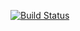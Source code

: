 [![Build Status](https://github.com/JamieIsGeek/SootLib/actions/workflows/Build.yml/badge.svg)](https://github.com/JamieIsGeek/SootLib/actions/workflows/Build.yml)
